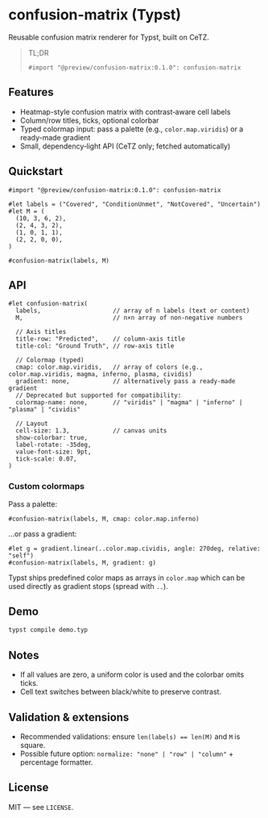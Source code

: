 # confusion-matrix (Typst)

Reusable confusion matrix renderer for Typst, built on CeTZ.

> TL;DR
>
> ```typst
> #import "@preview/confusion-matrix:0.1.0": confusion-matrix
> ```

## Features

- Heatmap-style confusion matrix with contrast‑aware cell labels
- Column/row titles, ticks, optional colorbar
- Typed colormap input: pass a palette (e.g., `color.map.viridis`) or a ready-made gradient
- Small, dependency‑light API (CeTZ only; fetched automatically)

## Quickstart

```typst
#import "@preview/confusion-matrix:0.1.0": confusion-matrix

#let labels = ("Covered", "ConditionUnmet", "NotCovered", "Uncertain")
#let M = (
  (10, 3, 6, 2),
  (2, 4, 3, 2),
  (1, 0, 1, 1),
  (2, 2, 0, 0),
)

#confusion-matrix(labels, M)
```

## API

```typst
#let confusion-matrix(
  labels,                    // array of n labels (text or content)
  M,                         // n×n array of non-negative numbers

  // Axis titles
  title-row: "Predicted",    // column-axis title
  title-col: "Ground Truth", // row-axis title

  // Colormap (typed)
  cmap: color.map.viridis,   // array of colors (e.g., color.map.viridis, magma, inferno, plasma, cividis)
  gradient: none,            // alternatively pass a ready-made gradient
  // Deprecated but supported for compatibility:
  colormap-name: none,       // "viridis" | "magma" | "inferno" | "plasma" | "cividis"

  // Layout
  cell-size: 1.3,            // canvas units
  show-colorbar: true,
  label-rotate: -35deg,
  value-font-size: 9pt,
  tick-scale: 0.07,
)
```

### Custom colormaps

Pass a palette:

```typst
#confusion-matrix(labels, M, cmap: color.map.inferno)
```

…or pass a gradient:

```typst
#let g = gradient.linear(..color.map.cividis, angle: 270deg, relative: "self")
#confusion-matrix(labels, M, gradient: g)
```

Typst ships predefined color maps as arrays in `color.map` which can be used directly as gradient stops (spread with `..`).

## Demo

```bash
typst compile demo.typ
```

## Notes

- If all values are zero, a uniform color is used and the colorbar omits ticks.
- Cell text switches between black/white to preserve contrast.

## Validation & extensions

- Recommended validations: ensure `len(labels) == len(M)` and `M` is square.
- Possible future option: `normalize: "none" | "row" | "column"` + percentage formatter.

## License

MIT — see `LICENSE`.

